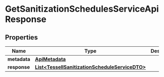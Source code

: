 

# GetSanitizationSchedulesServiceApiResponse


## Properties

Name | Type | Description | Notes
------------ | ------------- | ------------- | -------------
**metadata** | [**ApiMetadata**](ApiMetadata.md) |  |  [optional]
**response** | [**List&lt;TessellSanitizationScheduleServiceDTO&gt;**](TessellSanitizationScheduleServiceDTO.md) |  |  [optional]



